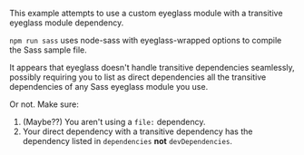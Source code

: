 This example attempts to use a custom eyeglass module with a transitive eyeglass module dependency.

`npm run sass` uses node-sass with eyeglass-wrapped options to compile the Sass sample file.

It appears that eyeglass doesn't handle transitive dependencies seamlessly, possibly requiring you to list as direct dependencies all the transitive dependencies of any Sass eyeglass module you use.

Or not. Make sure:

1. (Maybe??) You aren't using a `file:` dependency.
2. Your direct dependency with a transitive dependency has the dependency listed in `dependencies` **not** `devDependencies`.
